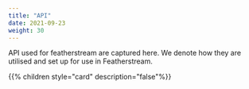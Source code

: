 ```yaml
---
title: "API"
date: 2021-09-23
weight: 30
---
```




API used for featherstream are captured here. We denote how they are utilised and set up for use in Featherstream.

{{% children style="card" description="false"%}}
